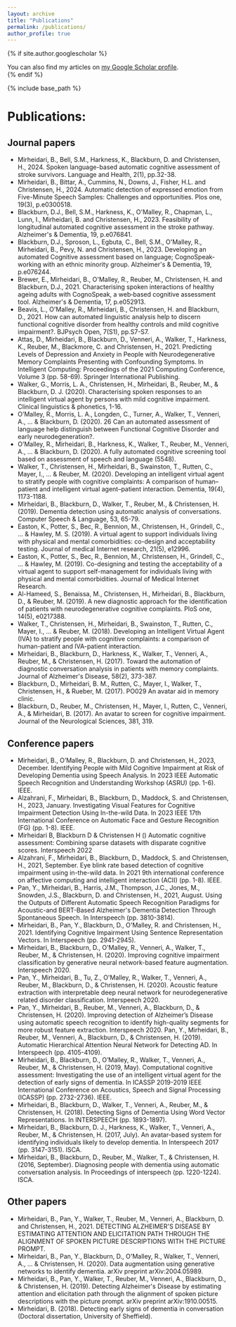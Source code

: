 ```yaml
---
layout: archive
title: "Publications"
permalink: /publications/
author_profile: true
---
```


{% if site.author.googlescholar %}
  <div class="wordwrap">You can also find my articles on <a href="{{site.author.googlescholar}}">my Google Scholar profile</a>.</div>
{% endif %}

{% include base_path %}

# Publications:
## Journal papers
* Mirheidari, B., Bell, S.M., Harkness, K., Blackburn, D. and Christensen, H., 2024. Spoken language-based automatic cognitive assessment of stroke survivors. Language and Health, 2(1), pp.32-38.
* Mirheidari, B., Bittar, A., Cummins, N., Downs, J., Fisher, H.L. and Christensen, H., 2024. Automatic detection of expressed emotion from Five-Minute Speech Samples: Challenges and opportunities. Plos one, 19(3), p.e0300518.
* Blackburn, D.J., Bell, S.M., Harkness, K., O'Malley, R., Chapman, L., Lunn, I., Mirheidari, B. and Christensen, H., 2023. Feasibility of longitudinal automated cognitive assessment in the stroke pathway. Alzheimer's & Dementia, 19, p.e076841.
* Blackburn, D.J., Sproson, L., Egbuta, C., Bell, S.M., O'Malley, R., Mirheidari, B., Pevy, N. and Christensen, H., 2023. Developing an automated Cognitive assessment based on language; CognoSpeak‐working with an ethnic minority group. Alzheimer's & Dementia, 19, p.e076244.
* Brewer, E., Mirheidari, B., O'Malley, R., Reuber, M., Christensen, H. and Blackburn, D.J., 2021. Characterising spoken interactions of healthy ageing adults with CognoSpeak, a web‐based cognitive assessment tool. Alzheimer's & Dementia, 17, p.e052913.
* Beavis, L., O'Malley, R., Mirheidari, B., Christensen, H. and Blackburn, D., 2021. How can automated linguistic analysis help to discern functional cognitive disorder from healthy controls and mild cognitive impairment?. BJPsych Open, 7(S1), pp.S7-S7.
* Attas, D., Mirheidari, B., Blackburn, D., Venneri, A., Walker, T., Harkness, K., Reuber, M., Blackmore, C. and Christensen, H., 2021. Predicting Levels of Depression and Anxiety in People with Neurodegenerative Memory Complaints Presenting with Confounding Symptoms. In Intelligent Computing: Proceedings of the 2021 Computing Conference, Volume 3 (pp. 58-69). Springer International Publishing.
* Walker, G., Morris, L. A., Christensen, H., Mirheidari, B., Reuber, M., & Blackburn, D. J. (2020). Characterising spoken responses to an intelligent virtual agent by persons with mild cognitive impairment. Clinical linguistics & phonetics, 1-16. 
* O’Malley, R., Morris, L. A., Longden, C., Turner, A., Walker, T., Venneri, A., ... & Blackburn, D. (2020). 26 Can an automated assessment of language help distinguish between Functional Cognitive Disorder and early neurodegeneration?. 
* O’Malley, R., Mirheidari, B., Harkness, K., Walker, T., Reuber, M., Venneri, A., ... & Blackburn, D. (2020). A fully automated cognitive screening tool based on assessment of speech and language (5548). 
* Walker, T., Christensen, H., Mirheidari, B., Swainston, T., Rutten, C., Mayer, I., ... & Reuber, M. (2020). Developing an intelligent virtual agent to stratify people with cognitive complaints: A comparison of human–patient and intelligent virtual agent–patient interaction. Dementia, 19(4), 1173-1188. 
* Mirheidari, B., Blackburn, D., Walker, T., Reuber, M., & Christensen, H. (2019). Dementia detection using automatic analysis of conversations. Computer Speech & Language, 53, 65-79. 
* Easton, K., Potter, S., Bec, R., Bennion, M., Christensen, H., Grindell, C., ... & Hawley, M. S. (2019). A virtual agent to support individuals living with physical and mental comorbidities: co-design and acceptability testing. Journal of medical Internet research, 21(5), e12996. 
* Easton, K., Potter, S., Bec, R., Bennion, M., Christensen, H., Grindell, C., ... & Hawley, M. (2019). Co-designing and testing the acceptability of a virtual agent to support self-management for individuals living with physical and mental comorbidities. Journal of Medical Internet Research. 
* Al-Hameed, S., Benaissa, M., Christensen, H., Mirheidari, B., Blackburn, D., & Reuber, M. (2019). A new diagnostic approach for the identification of patients with neurodegenerative cognitive complaints. PloS one, 14(5), e0217388. 
* Walker, T., Christensen, H., Mirheidari, B., Swainston, T., Rutten, C., Mayer, I., ... & Reuber, M. (2018). Developing an Intelligent Virtual Agent (IVA) to stratify people with cognitive complaints: a comparison of human-patient and IVA-patient interaction. 
* Mirheidari, B., Blackburn, D., Harkness, K., Walker, T., Venneri, A., Reuber, M., & Christensen, H. (2017). Toward the automation of diagnostic conversation analysis in patients with memory complaints. Journal of Alzheimer's Disease, 58(2), 373-387. 
* Blackburn, D., Mirheidari, B. M., Rutten, C., Mayer, I., Walker, T., Christensen, H., & Rueber, M. (2017). PO029 An avatar aid in memory clinic. 
* Blackburn, D., Reuber, M., Christensen, H., Mayer, I., Rutten, C., Venneri, A., & Mirheidari, B. (2017). An avatar to screen for cognitive impairment. Journal of the Neurological Sciences, 381, 319. 

## Conference papers
* Mirheidari, B., O’Malley, R., Blackburn, D. and Christensen, H., 2023, December. Identifying People with Mild Cognitive Impairment at Risk of Developing Dementia using Speech Analysis. In 2023 IEEE Automatic Speech Recognition and Understanding Workshop (ASRU) (pp. 1-6). IEEE.
* Alzahrani, F., Mirheidari, B., Blackburn, D., Maddock, S. and Christensen, H., 2023, January. Investigating Visual Features for Cognitive Impairment Detection Using In-the-wild Data. In 2023 IEEE 17th International Conference on Automatic Face and Gesture Recognition (FG) (pp. 1-8). IEEE.
* Mirheidari B, Blackburn D & Christensen H () Automatic cognitive assessment: Combining sparse datasets with disparate cognitive scores. Interspeech 2022
* Alzahrani, F., Mirheidari, B., Blackburn, D., Maddock, S. and Christensen, H., 2021, September. Eye blink rate based detection of cognitive impairment using in-the-wild data. In 2021 9th international conference on affective computing and intelligent interaction (ACII) (pp. 1-8). IEEE.
* Pan, Y., Mirheidari, B., Harris, J.M., Thompson, J.C., Jones, M., Snowden, J.S., Blackburn, D. and Christensen, H., 2021, August. Using the Outputs of Different Automatic Speech Recognition Paradigms for Acoustic-and BERT-Based Alzheimer's Dementia Detection Through Spontaneous Speech. In Interspeech (pp. 3810-3814).
* Mirheidari, B., Pan, Y., Blackburn, D., O'Malley, R. and Christensen, H., 2021. Identifying Cognitive Impairment Using Sentence Representation Vectors. In Interspeech (pp. 2941-2945).
* Mirheidari, B., Blackburn, D., O'Malley, R., Venneri, A., Walker, T., Reuber, M., & Christensen, H. (2020). Improving cognitive impairment classification by generative neural network-based feature augmentation. Interspeech 2020.
* Pan, Y., Mirheidari, B., Tu, Z., O'Malley, R., Walker, T., Venneri, A., Reuber, M., Blackburn, D., & Christensen, H. (2020). Acoustic feature extraction with interpretable deep neural network for neurodegenerative related disorder classification. Interspeech 2020.
* Pan, Y., Mirheidari, B., Reuber, M., Venneri, A., Blackburn, D., & Christensen, H. (2020). Improving detection of Alzheimer’s Disease using automatic speech recognition to identify high-quality segments for more robust feature extraction. Interspeech 2020.
Pan, Y., Mirheidari, B., Reuber, M., Venneri, A., Blackburn, D., & Christensen, H. (2019). Automatic Hierarchical Attention Neural Network for Detecting AD. In Interspeech (pp. 4105-4109). 
* Mirheidari, B., Blackburn, D., O’Malley, R., Walker, T., Venneri, A., Reuber, M., & Christensen, H. (2019, May). Computational cognitive assessment: Investigating the use of an intelligent virtual agent for the detection of early signs of dementia. In ICASSP 2019-2019 IEEE International Conference on Acoustics, Speech and Signal Processing (ICASSP) (pp. 2732-2736). IEEE. 
* Mirheidari, B., Blackburn, D., Walker, T., Venneri, A., Reuber, M., & Christensen, H. (2018). Detecting Signs of Dementia Using Word Vector Representations. In INTERSPEECH (pp. 1893-1897). 
* Mirheidari, B., Blackburn, D. J., Harkness, K., Walker, T., Venneri, A., Reuber, M., & Christensen, H. (2017, July). An avatar-based system for identifying individuals likely to develop dementia. In Interspeech 2017 (pp. 3147-3151). ISCA. 
* Mirheidari, B., Blackburn, D., Reuber, M., Walker, T., & Christensen, H. (2016, September). Diagnosing people with dementia using automatic conversation analysis. In Proceedings of interspeech (pp. 1220-1224). ISCA. 

## Other papers
* Mirheidari, B., Pan, Y., Walker, T., Reuber, M., Venneri, A., Blackburn, D. and Christensen, H., 2021. DETECTING ALZHEIMER'S DISEASE BY ESTIMATING ATTENTION AND ELICITATION PATH THROUGH THE ALIGNMENT OF SPOKEN PICTURE DESCRIPTIONS WITH THE PICTURE PROMPT.
* Mirheidari, B., Pan, Y., Blackburn, D., O'Malley, R., Walker, T., Venneri, A., ... & Christensen, H. (2020). Data augmentation using generative networks to identify dementia. arXiv preprint arXiv:2004.05989. 
* Mirheidari, B., Pan, Y., Walker, T., Reuber, M., Venneri, A., Blackburn, D., & Christensen, H. (2019). Detecting Alzheimer's Disease by estimating attention and elicitation path through the alignment of spoken picture descriptions with the picture prompt. arXiv preprint arXiv:1910.00515.  
* Mirheidari, B. (2018). Detecting early signs of dementia in conversation (Doctoral dissertation, University of Sheffield). 